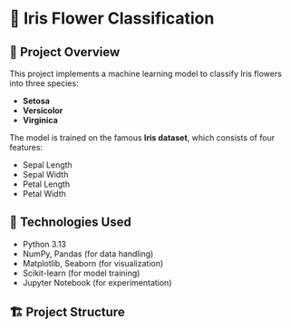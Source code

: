 # 🌸 Iris Flower Classification  

## 📌 Project Overview  
This project implements a machine learning model to classify Iris flowers into three species:  
- **Setosa**  
- **Versicolor**  
- **Virginica**  

The model is trained on the famous **Iris dataset**, which consists of four features:  
- Sepal Length  
- Sepal Width  
- Petal Length  
- Petal Width  

## 🔧 Technologies Used  
- Python 3.13  
- NumPy, Pandas (for data handling)  
- Matplotlib, Seaborn (for visualization)  
- Scikit-learn (for model training)  
- Jupyter Notebook (for experimentation)  

## 🏗️ Project Structure  
